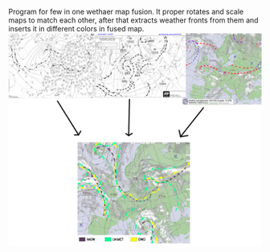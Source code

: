 Program for few in one wethaer map fusion. It proper rotates and scale maps to match each other, after that extracts weather fronts from them and inserts it in different colors in fused map.
![Screenshot](Prezentacja/Laczenie.png)
